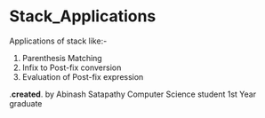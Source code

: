 # Stack_Applications
Applications of stack like:- 
1. Parenthesis Matching
2. Infix to Post-fix conversion
3. Evaluation of Post-fix expression

.__created__. by Abinash Satapathy
                 Computer Science student
                 1st Year graduate
